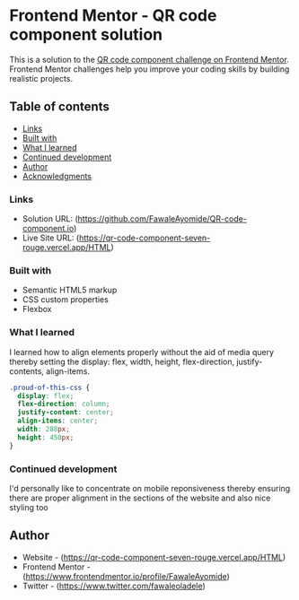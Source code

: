 # Frontend Mentor - QR code component solution

This is a solution to the [QR code component challenge on Frontend Mentor](https://www.frontendmentor.io/challenges/qr-code-component-iux_sIO_H). Frontend Mentor challenges help you improve your coding skills by building realistic projects.

## Table of contents

- [Links](#links)
- [Built with](#built-with)
- [What I learned](#what-i-learned)
- [Continued development](#continued-development)
- [Author](#author)
- [Acknowledgments](#acknowledgments)

### Links

- Solution URL: (https://github.com/FawaleAyomide/QR-code-component.io)
- Live Site URL: (https://qr-code-component-seven-rouge.vercel.app/HTML)

### Built with

- Semantic HTML5 markup
- CSS custom properties
- Flexbox

### What I learned

I learned how to align elements properly without the aid of media query thereby setting the display: flex, width, height, flex-direction, justify-contents, align-items.

```css
.proud-of-this-css {
  display: flex;
  flex-direction: column;
  justify-content: center;
  align-items: center;
  width: 288px;
  height: 450px;
}
```

### Continued development

I'd personally like to concentrate on mobile reponsiveness thereby ensuring there are proper alignment in the sections of the website and also nice styling too

## Author

- Website - (https://qr-code-component-seven-rouge.vercel.app/HTML)
- Frontend Mentor - (https://www.frontendmentor.io/profile/FawaleAyomide)
- Twitter - (https://www.twitter.com/fawaleoladele)
